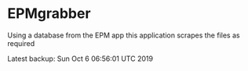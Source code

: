 # EPMgrabber
Using a database from the EPM app this application scrapes the files as required


Latest backup: Sun Oct 6 06:56:01 UTC 2019
